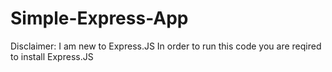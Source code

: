# Simple-Express-App
Disclaimer: I am new to Express.JS
In order to run this code you are reqired to install Express.JS
